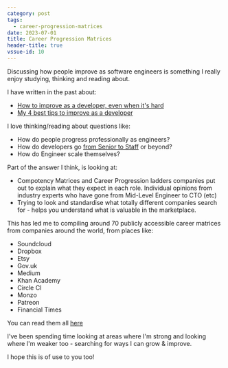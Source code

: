 ```yaml
---
category: post
tags:
  - career-progression-matrices
date: 2023-07-01
title: Career Progression Matrices
header-title: true
vssue-id: 10
---
```


Discussing how people improve as software engineers is something I really enjoy studying, thinking and reading about.

I have written in the past about:

- [How to improve as a developer, even when it's hard](https://www.freecodecamp.org/news/how-to-get-better-at-programming-even-when-its-hard/)
- [My 4 best tips to improve as a developer](https://www.freecodecamp.org/news/how-to-become-a-better-developer/)

I love thinking/reading about questions like:

- How do people progress professionally as engineers?
- How do developers go [from Senior to Staff](https://staffeng.com/) or beyond?
- How do Engineer scale themselves?

Part of the answer I think, is looking at:

- Compotency Matrices and Career Progression ladders companies put out to explain what they expect in each role.
Individual opinions from industry experts who have gone from Mid-Level Engineer to CTO (etc)
- Trying to look and standardise what totally different companies search for - helps you understand what is valuable in the marketplace.

This has led me to compiling around 70 publicly accessible career matrices from companies around the world, from places like:

- Soundcloud
- Dropbox
- Etsy
- Gov.uk
- Medium
- Khan Academy
- Circle CI
- Monzo
- Patreon
- Financial Times

You can read them all [here](https://github.com/kealanparr/Career-progression-matrices)

I've been spending time looking at areas where I'm strong and looking where I'm weaker too - searching for ways I can grow & improve.

I hope this is of use to you too!